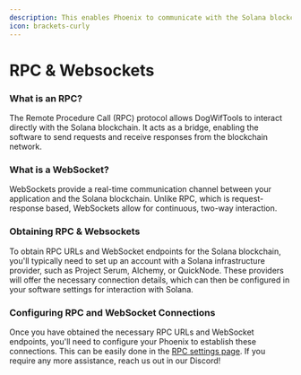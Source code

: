 ```yaml
---
description: This enables Phoenix to communicate with the Solana blockchain
icon: brackets-curly
---
```


# RPC & Websockets

### What is an RPC? <a href="#what-is-an-rpc" id="what-is-an-rpc"></a>

The Remote Procedure Call (RPC) protocol allows DogWifTools to interact directly with the Solana blockchain. It acts as a bridge, enabling the software to send requests and receive responses from the blockchain network.

### What is a WebSocket? <a href="#what-is-a-websocket" id="what-is-a-websocket"></a>

WebSockets provide a real-time communication channel between your application and the Solana blockchain. Unlike RPC, which is request-response based, WebSockets allow for continuous, two-way interaction.

### Obtaining RPC & Websockets

To obtain RPC URLs and WebSocket endpoints for the Solana blockchain, you'll typically need to set up an account with a Solana infrastructure provider, such as Project Serum, Alchemy, or QuickNode. These providers will offer the necessary connection details, which can then be configured in your software settings for interaction with Solana.

### Configuring RPC and WebSocket Connections <a href="#configuring-rpc-websocket" id="configuring-rpc-websocket"></a>

Once you have obtained the necessary RPC URLs and WebSocket endpoints, you'll need to configure your Phoenix to establish these connections. This can be easily done in the [RPC settings page](https://dashboard.phoenixtools.app/settings/rpc). If you require any more assistance, reach us out in our Discord!
